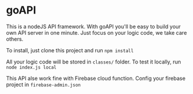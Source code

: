 # goAPI
This is a nodeJS API framework. With goAPI you'll be easy to build your own API server in one minute. Just focus on your logic code, we take care others.

To install, just clone this project and run
`npm install`

All your logic code will be stored in `classes/` folder.
To test it locally, run `node index.js local`

This API alse work fine with Firebase cloud function. Config your firebase project in `firebase-admin.json`
